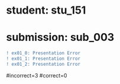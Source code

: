 # student: stu_151
# submission: sub_003

```diff
! ex01_0: Presentation Error
! ex01_1: Presentation Error
! ex01_2: Presentation Error
```
#incorrect=3
#correct=0
